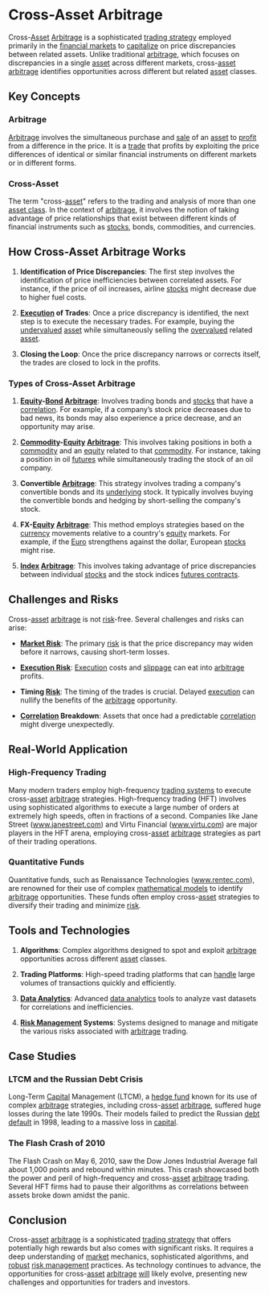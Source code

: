 # Cross-Asset Arbitrage

Cross-[Asset](../a/asset.md) [Arbitrage](../a/arbitrage.md) is a sophisticated [trading strategy](../t/trading_strategy.md) employed primarily in the [financial markets](../f/financial_market.md) to [capitalize](../c/capitalize.md) on price discrepancies between related assets. Unlike traditional [arbitrage](../a/arbitrage.md), which focuses on discrepancies in a single [asset](../a/asset.md) across different markets, cross-[asset](../a/asset.md) [arbitrage](../a/arbitrage.md) identifies opportunities across different but related [asset](../a/asset.md) classes.

## Key Concepts

### Arbitrage

[Arbitrage](../a/arbitrage.md) involves the simultaneous purchase and [sale](../s/sale.md) of an [asset](../a/asset.md) to [profit](../p/profit.md) from a difference in the price. It is a [trade](../t/trade.md) that profits by exploiting the price differences of identical or similar financial instruments on different markets or in different forms.

### Cross-Asset

The term "cross-[asset](../a/asset.md)" refers to the trading and analysis of more than one [asset class](../a/asset_class.md). In the context of [arbitrage](../a/arbitrage.md), it involves the notion of taking advantage of price relationships that exist between different kinds of financial instruments such as [stocks](../s/stock.md), bonds, commodities, and currencies.

## How Cross-Asset Arbitrage Works

1. **Identification of Price Discrepancies**: The first step involves the identification of price inefficiencies between correlated assets. For instance, if the price of oil increases, airline [stocks](../s/stock.md) might decrease due to higher fuel costs.

2. **[Execution](../e/execution.md) of Trades**: Once a price discrepancy is identified, the next step is to execute the necessary trades. For example, buying the [undervalued](../u/undervalued.md) [asset](../a/asset.md) while simultaneously selling the [overvalued](../o/overvalued.md) related [asset](../a/asset.md).

3. **Closing the Loop**: Once the price discrepancy narrows or corrects itself, the trades are closed to lock in the profits.

### Types of Cross-Asset Arbitrage

1. **[Equity](../e/equity.md)-[Bond](../b/bond.md) [Arbitrage](../a/arbitrage.md)**: Involves trading bonds and [stocks](../s/stock.md) that have a [correlation](../c/correlation.md). For example, if a company’s stock price decreases due to bad news, its bonds may also experience a price decrease, and an opportunity may arise.

2. **[Commodity](../c/commodity.md)-[Equity](../e/equity.md) [Arbitrage](../a/arbitrage.md)**: This involves taking positions in both a [commodity](../c/commodity.md) and an [equity](../e/equity.md) related to that [commodity](../c/commodity.md). For instance, taking a position in oil [futures](../f/futures.md) while simultaneously trading the stock of an oil company.

3. **Convertible [Arbitrage](../a/arbitrage.md)**: This strategy involves trading a company's convertible bonds and its [underlying](../u/underlying.md) stock. It typically involves buying the convertible bonds and hedging by short-selling the company's stock.

4. **FX-[Equity](../e/equity.md) [Arbitrage](../a/arbitrage.md)**: This method employs strategies based on the [currency](../c/currency.md) movements relative to a country's [equity](../e/equity.md) markets. For example, if the [Euro](../e/euro.md) strengthens against the dollar, European [stocks](../s/stock.md) might rise.

5. **[Index](../i/index_instrument.md) [Arbitrage](../a/arbitrage.md)**: This involves taking advantage of price discrepancies between individual [stocks](../s/stock.md) and the stock indices [futures contracts](../f/futures_contracts.md).

## Challenges and Risks

Cross-[asset](../a/asset.md) [arbitrage](../a/arbitrage.md) is not [risk](../r/risk.md)-free. Several challenges and risks can arise:

- **[Market Risk](../m/market_risk.md)**: The primary [risk](../r/risk.md) is that the price discrepancy may widen before it narrows, causing short-term losses.
  
- **[Execution Risk](../e/execution_risk.md)**: [Execution](../e/execution.md) costs and [slippage](../s/slippage.md) can eat into [arbitrage](../a/arbitrage.md) profits.
  
- **Timing [Risk](../r/risk.md)**: The timing of the trades is crucial. Delayed [execution](../e/execution.md) can nullify the benefits of the [arbitrage](../a/arbitrage.md) opportunity.
  
- **[Correlation](../c/correlation.md) Breakdown**: Assets that once had a predictable [correlation](../c/correlation.md) might diverge unexpectedly.

## Real-World Application

### High-Frequency Trading

Many modern traders employ high-frequency [trading systems](../t/trading_systems.md) to execute cross-[asset](../a/asset.md) [arbitrage](../a/arbitrage.md) strategies. High-frequency trading (HFT) involves using sophisticated algorithms to execute a large number of orders at extremely high speeds, often in fractions of a second. Companies like Jane Street (www.janestreet.com) and Virtu Financial (www.virtu.com) are major players in the HFT arena, employing cross-[asset](../a/asset.md) [arbitrage](../a/arbitrage.md) strategies as part of their trading operations.

### Quantitative Funds

Quantitative funds, such as Renaissance Technologies (www.rentec.com), are renowned for their use of complex [mathematical models](../m/mathematical_models_in_trading.md) to identify [arbitrage](../a/arbitrage.md) opportunities. These funds often employ cross-[asset](../a/asset.md) strategies to diversify their trading and minimize [risk](../r/risk.md).

## Tools and Technologies

1. **Algorithms**: Complex algorithms designed to spot and exploit [arbitrage](../a/arbitrage.md) opportunities across different [asset](../a/asset.md) classes.
  
2. **Trading Platforms**: High-speed trading platforms that can [handle](../h/handle.md) large volumes of transactions quickly and efficiently.
  
3. **[Data Analytics](../d/data_analytics.md)**: Advanced [data analytics](../d/data_analytics.md) tools to analyze vast datasets for correlations and inefficiencies.
  
4. **[Risk Management](../r/risk_management.md) Systems**: Systems designed to manage and mitigate the various risks associated with [arbitrage](../a/arbitrage.md) trading.

## Case Studies

### LTCM and the Russian Debt Crisis

Long-Term [Capital](../c/capital.md) Management (LTCM), a [hedge fund](../h/hedge_fund.md) known for its use of complex [arbitrage](../a/arbitrage.md) strategies, including cross-[asset](../a/asset.md) [arbitrage](../a/arbitrage.md), suffered huge losses during the late 1990s. Their models failed to predict the Russian [debt](../d/debt.md) [default](../d/default.md) in 1998, leading to a massive loss in [capital](../c/capital.md).

### The Flash Crash of 2010

The Flash Crash on May 6, 2010, saw the Dow Jones Industrial Average fall about 1,000 points and rebound within minutes. This crash showcased both the power and peril of high-frequency and cross-[asset](../a/asset.md) [arbitrage](../a/arbitrage.md) trading. Several HFT firms had to pause their algorithms as correlations between assets broke down amidst the panic.

## Conclusion

Cross-[asset](../a/asset.md) [arbitrage](../a/arbitrage.md) is a sophisticated [trading strategy](../t/trading_strategy.md) that offers potentially high rewards but also comes with significant risks. It requires a deep understanding of [market](../m/market.md) mechanics, sophisticated algorithms, and [robust](../r/robust.md) [risk management](../r/risk_management.md) practices. As technology continues to advance, the opportunities for cross-[asset](../a/asset.md) [arbitrage](../a/arbitrage.md) [will](../w/will.md) likely evolve, presenting new challenges and opportunities for traders and investors.